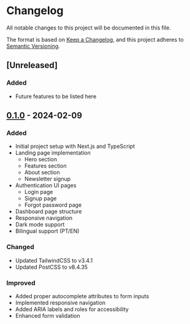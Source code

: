 # Changelog

All notable changes to this project will be documented in this file.

The format is based on [Keep a Changelog](https://keepachangelog.com/en/1.0.0/),
and this project adheres to [Semantic Versioning](https://semver.org/spec/v2.0.0.html).

## [Unreleased]

### Added
- Future features to be listed here

## [0.1.0] - 2024-02-09

### Added
- Initial project setup with Next.js and TypeScript
- Landing page implementation
  - Hero section
  - Features section
  - About section
  - Newsletter signup
- Authentication UI pages
  - Login page
  - Signup page
  - Forgot password page
- Dashboard page structure
- Responsive navigation
- Dark mode support
- Bilingual support (PT/EN)

### Changed
- Updated TailwindCSS to v3.4.1
- Updated PostCSS to v8.4.35

### Improved
- Added proper autocomplete attributes to form inputs
- Implemented responsive navigation
- Added ARIA labels and roles for accessibility
- Enhanced form validation

[0.1.0]: https://github.com/dominguesh/veganeiro/releases/tag/v0.1.0